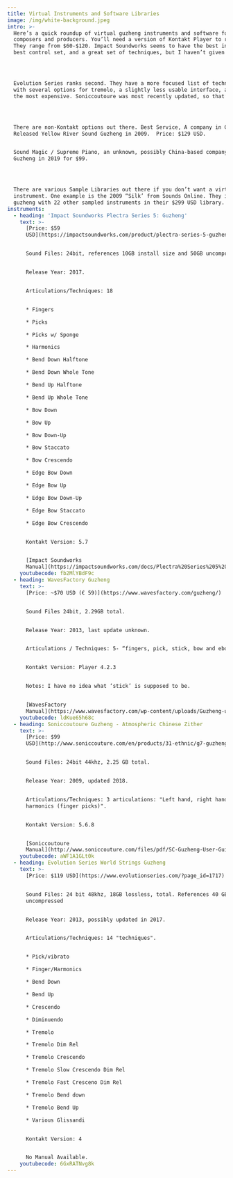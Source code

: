 ```yaml
---
title: Virtual Instruments and Software Libraries
image: /img/white-background.jpeg
intro: >-
  Here’s a quick roundup of virtual guzheng instruments and software for
  composers and producers. You’ll need a version of Kontakt Player to run these.
  They range from $60-$120. Impact Soundworks seems to have the best interface,
  best control set, and a great set of techniques, but I haven’t given it a try.




  Evolution Series ranks second. They have a more focused list of techniques
  with several options for tremolo, a slightly less usable interface, and are
  the most expensive. Soniccoutoure was most recently updated, so that’s nice.




  There are non-Kontakt options out there. Best Service, A company in Germany,
  Released Yellow River Sound Guzheng in 2009.  Price: $129 USD.  


  Sound Magic / Supreme Piano, an unknown, possibly China-based company released
  Guzheng in 2019 for $99.




  There are various Sample Libraries out there if you don’t want a virtual
  instrument. One example is the 2009 “Silk’ from Sounds Online. They include
  guzheng with 22 other sampled instruments in their $299 USD library.
instruments:
  - heading: 'Impact Soundworks Plectra Series 5: Guzheng'
    text: >-
      [Price: $59
      USD](https://impactsoundworks.com/product/plectra-series-5-guzheng/)


      Sound Files: 24bit, references 10GB install size and 50GB uncompressed.


      Release Year: 2017.


      Articulations/Techniques: 18


      * Fingers

      * Picks

      * Picks w/ Sponge

      * Harmonics

      * Bend Down Halftone

      * Bend Down Whole Tone

      * Bend Up Halftone

      * Bend Up Whole Tone

      * Bow Down

      * Bow Up

      * Bow Down-Up

      * Bow Staccato

      * Bow Crescendo

      * Edge Bow Down

      * Edge Bow Up

      * Edge Bow Down-Up

      * Edge Bow Staccato

      * Edge Bow Crescendo


      Kontakt Version: 5.7


      [Impact Soundworks
      Manual](https://impactsoundworks.com/docs/Plectra%20Series%205%20Guzheng%20Manual.pdf)
    youtubecode: fb2MlYBdF9c
  - heading: WavesFactory Guzheng
    text: >-
      [Price: ~$70 USD (€ 59)](https://www.wavesfactory.com/guzheng/)


      Sound Files 24bit, 2.29GB total.


      Release Year: 2013, last update unknown.


      Articulations / Techniques: 5- “fingers, pick, stick, bow and ebow".


      Kontakt Version: Player 4.2.3


      Notes: I have no idea what ‘stick’ is supposed to be.


      [WavesFactory
      Manual](https://www.wavesfactory.com/wp-content/uploads/Guzheng-usersguide.pdf)
    youtubecode: ldKue65h68c
  - heading: Soniccoutoure Guzheng - Atmospheric Chinese Zither
    text: >-
      [Price: $99
      USD](http://www.soniccouture.com/en/products/31-ethnic/g7-guzheng/)


      Sound Files: 24bit 44khz, 2.25 GB total.


      Release Year: 2009, updated 2018.


      Articulations/Techniques: 3 articulations: "Left hand, right hand,
      harmonics (finger picks)".


      Kontakt Version: 5.6.8


      [Soniccoutoure
      Manual](http://www.soniccouture.com/files/pdf/SC-Guzheng-User-Guide.pdf)
    youtubecode: aWF1A1GLt0k
  - heading: Evolution Series World Strings Guzheng
    text: >-
      [Price: $119 USD](https://www.evolutionseries.com/?page_id=1717)


      Sound Files: 24 bit 48khz, 18GB lossless, total. References 40 GB
      uncompressed


      Release Year: 2013, possibly updated in 2017.


      Articulations/Techniques: 14 "techniques".


      * Pick/vibrato

      * Finger/Harmonics

      * Bend Down

      * Bend Up

      * Crescendo

      * Diminuendo

      * Tremolo

      * Tremolo Dim Rel

      * Tremolo Crescendo

      * Tremolo Slow Crescendo Dim Rel

      * Tremolo Fast Cresceno Dim Rel

      * Tremolo Bend down

      * Tremolo Bend Up

      * Various Glissandi


      Kontakt Version: 4


      No Manual Available.
    youtubecode: 6GxRATNvg8k
---
```

